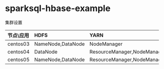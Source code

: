 # sparksql-hbase-example

集群设置

| 节点\应用 | HDFS              | YARN                         |  HBASE        | Zookeeper     |
|:---------|:------------------|:-----------------------------|:--------------|:--------------|
| centos03 | NameNode,DataNode | NodeManager                  | HMaster       | QuorumPeerMain|
| centos04 | DataNode          | ResourceManager,NodeManager  | HRegionServer | QuorumPeerMain|
| centos05 | NameNode,DataNode | ResourceManager,NodeManager  | HRegionServer | QuorumPeerMain|
